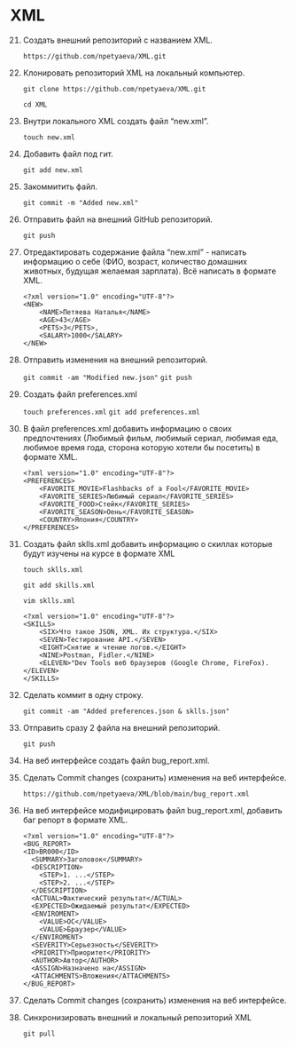 # XML

21. Создать внешний репозиторий c названием XML.

    `https://github.com/npetyaeva/XML.git`
22. Клонировать репозиторий XML на локальный компьютер.

    `git clone https://github.com/npetyaeva/XML.git`
    
    `cd XML`
23. Внутри локального XML создать файл “new.xml”.

    `touch new.xml`
24. Добавить файл под гит.

    `git add new.xml`
25. Закоммитить файл.

    `git commit -m "Added new.xml"`
26. Отправить файл на внешний GitHub репозиторий.

    `git push`
27. Отредактировать содержание файла “new.xml” - написать информацию о себе (ФИО, возраст, количество домашних животных, будущая желаемая зарплата). Всё написать в формате XML.
    ```
    <?xml version="1.0" encoding="UTF-8"?>
    <NEW>
        <NAME>Петяева Наталья</NAME>
        <AGE>43</AGE>
        <PETS>3</PETS>,
        <SALARY>1000</SALARY>
    </NEW>
    ```
28. Отправить изменения на внешний репозиторий.

       `git commit -am "Modified new.json"`
       `git push`
29. Создать файл preferences.xml

    `touch preferences.xml`
    `git add preferences.xml`
30. В файл preferences.xml добавить информацию о своих предпочтениях (Любимый фильм, любимый сериал, любимая еда, любимое время года, сторона которую хотели бы посетить) в формате XML.
    ```
    <?xml version="1.0" encoding="UTF-8"?>
    <PREFERENCES>
        <FAVORITE_MOVIE>Flashbacks of a Fool</FAVORITE_MOVIE>
        <FAVORITE_SERIES>Любимый сериал</FAVORITE_SERIES>
        <FAVORITE_FOOD>Стейк</FAVORITE_SERIES>
        <FAVORITE_SEASON>Oень</FAVORITE_SEASON>
        <COUNTRY>Япония</COUNTRY>
    </PREFERENCES>
    ```
31. Создать файл sklls.xml добавить информацию о скиллах которые будут изучены на курсе в формате XML

    `touch sklls.xml`
    
    `git add skills.xml`  
    
    `vim sklls.xml`
    ```
    <?xml version="1.0" encoding="UTF-8"?>
    <SKILLS>
        <SIX>Что такое JSON, XML. Их структура.</SIX>
        <SEVEN>Тестирование API.</SEVEN>
        <EIGHT>Снятие и чтение логов.</EIGHT>
        <NINE>Postman, Fidler.</NINE>
        <ELEVEN>"Dev Tools веб браузеров (Google Chrome, FireFox).</ELEVEN>
    </SKILLS>
    ```

32. Сделать коммит в одну строку.

       `git commit -am "Added preferences.json & sklls.json"`

33. Отправить сразу 2 файла на внешний репозиторий.

    `git push`
34. На веб интерфейсе создать файл bug_report.xml.
35. Сделать Commit changes (сохранить) изменения на веб интерфейсе.

       `https://github.com/npetyaeva/XML/blob/main/bug_report.xml`
35. На веб интерфейсе модифицировать файл bug_report.xml, добавить баг репорт в формате XML.
    ```
    <?xml version="1.0" encoding="UTF-8"?>
    <BUG_REPORT>
    <ID>BR000</ID>
      <SUMMARY>Заголовок</SUMMARY>
      <DESCRIPTION>
        <STEP>1. ...</STEP>
        <STEP>2. ...</STEP>
      </DESCRIPTION>
      <ACTUAL>Фактический результат</ACTUAL>
      <EXPECTED>Ожидаемый результат</EXPECTED>
      <ENVIROMENT>
        <VALUE>ОС</VALUE>
        <VALUE>Браузер</VALUE>
      </ENVIROMENT>
      <SEVERITY>Серьезность</SEVERITY>
      <PRIORITY>Приоритет</PRIORITY>
      <AUTHOR>Автор</AUTHOR>
      <ASSIGN>Назначено на</ASSIGN>
      <ATTACHMENTS>Вложения</ATTACHMENTS>
    </BUG_REPORT>
    ```
36. Сделать Commit changes (сохранить) изменения на веб интерфейсе.
37. Синхронизировать внешний и локальный репозиторий XML

    `git pull`
